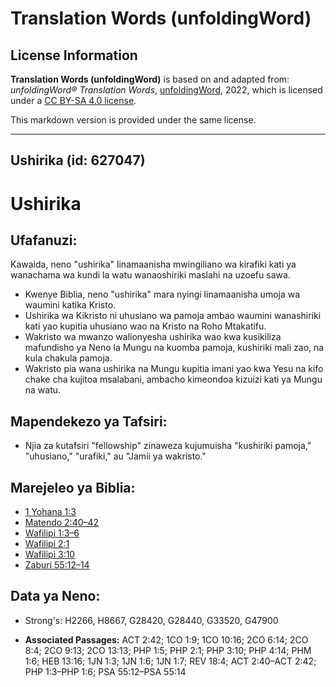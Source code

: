 # Translation Words (unfoldingWord)

## License Information

**Translation Words (unfoldingWord)** is based on and adapted from: _unfoldingWord® Translation Words_, [unfoldingWord](https://unfoldingword.org/utw), 2022, which is licensed under a [CC BY-SA 4.0 license](https://creativecommons.org/licenses/by-sa/4.0/legalcode.en).

This markdown version is provided under the same license.



--------------------------------

## Ushirika (id: 627047)

Ushirika
========

Ufafanuzi:
----------

Kawaida, neno "ushirika" linamaanisha mwingiliano wa kirafiki kati ya wanachama wa kundi la watu wanaoshiriki maslahi na uzoefu sawa.

* Kwenye Biblia, neno "ushirika" mara nyingi linamaanisha umoja wa waumini katika Kristo.
* Ushirika wa Kikristo ni uhusiano wa pamoja ambao waumini wanashiriki kati yao kupitia uhusiano wao na Kristo na Roho Mtakatifu.
* Wakristo wa mwanzo walionyesha ushirika wao kwa kusikiliza mafundisho ya Neno la Mungu na kuomba pamoja, kushiriki mali zao, na kula chakula pamoja.
* Wakristo pia wana ushirika na Mungu kupitia imani yao kwa Yesu na kifo chake cha kujitoa msalabani, ambacho kimeondoa kizuizi kati ya Mungu na watu.

Mapendekezo ya Tafsiri:
-----------------------

* Njia za kutafsiri "fellowship" zinaweza kujumuisha "kushiriki pamoja," "uhusiano," "urafiki," au "Jamii ya wakristo."

Marejeleo ya Biblia:
--------------------

* [1 Yohana 1:3](https://ref.ly/1John1:3)
* [Matendo 2:40–42](https://ref.ly/Acts2:40-Acts2:42)
* [Wafilipi 1:3–6](https://ref.ly/Phil1:3-Phil1:6)
* [Wafilipi 2:1](https://ref.ly/Phil2:1)
* [Wafilipi 3:10](https://ref.ly/Phil3:10)
* [Zaburi 55:12–14](https://ref.ly/Ps55:12-Ps55:14)

Data ya Neno:
-------------

* Strong's: H2266, H8667, G28420, G28440, G33520, G47900

* **Associated Passages:** ACT 2:42; 1CO 1:9; 1CO 10:16; 2CO 6:14; 2CO 8:4; 2CO 9:13; 2CO 13:13; PHP 1:5; PHP 2:1; PHP 3:10; PHP 4:14; PHM 1:6; HEB 13:16; 1JN 1:3; 1JN 1:6; 1JN 1:7; REV 18:4; ACT 2:40–ACT 2:42; PHP 1:3–PHP 1:6; PSA 55:12–PSA 55:14

